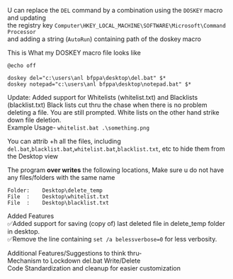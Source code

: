 U can replace the `DEL` command by a combination using the `DOSKEY` macro and updating<br>
the registry key `Computer\HKEY_LOCAL_MACHINE\SOFTWARE\Microsoft\Command Processor`<br>
and adding a string (`AutoRun`) containing path of the doskey macro  

This is What my DOSKEY macro file looks like
```
@echo off

doskey del="c:\users\anl bfppa\desktop\del.bat" $*
doskey notepad="c:\users\anl bfppa\desktop\notepad.bat" $*
```
Update: Added support for Whitelists (whitelist.txt) and Blacklists (blacklist.txt)
Black lists cut thru the chase when there is no problem deleting a file. You are
still prompted.
White lists on the other hand strike down file deletion.
<br>Example Usage- ```whitelist.bat .\something.png```

You can attrib +h all the files, including `del.bat`,`blacklist.bat`,`whitelist.bat`,`blacklist.txt`, etc
to hide them from the Desktop view

The program <b>over writes</b> the following locations, Make sure u do not have any files/folders with the same name
```
Folder:    Desktop\delete_temp  
File  :    Desktop\whitelist.txt
File  :    Desktop\blacklist.txt
```

Added Features
<br>✅Added support for saving (copy of) last deleted file in delete_temp folder in desktop.
<br>✅Remove the line containing ```set /a belessverbose=0``` for less verbosity.


Additional Features/Suggestions to think thru-
<br>Mechanism to Lockdown del.bat Write/Delete 
<br>Code Standardization and cleanup for easier customization

